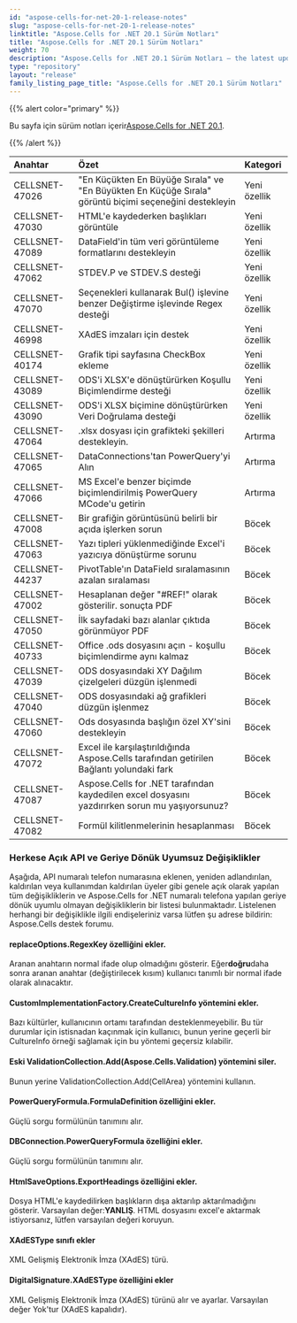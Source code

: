 ```yaml
---
id: "aspose-cells-for-net-20-1-release-notes"
slug: "aspose-cells-for-net-20-1-release-notes"
linktitle: "Aspose.Cells for .NET 20.1 Sürüm Notları"
title: "Aspose.Cells for .NET 20.1 Sürüm Notları"
weight: 70
description: "Aspose.Cells for .NET 20.1 Sürüm Notları – the latest updates and fixes."
type: "repository"
layout: "release"
family_listing_page_title: "Aspose.Cells for .NET 20.1 Sürüm Notları"
---
```

{{% alert color="primary" %}} 

 Bu sayfa için sürüm notları içerir[Aspose.Cells for .NET 20.1](https://www.nuget.org/packages/Aspose.Cells/20.1.0).

{{% /alert %}} 

|**Anahtar**|**Özet**|**Kategori**|
|:- |:- |:- |
|CELLSNET-47026|"En Küçükten En Büyüğe Sırala" ve "En Büyükten En Küçüğe Sırala" görüntü biçimi seçeneğini destekleyin|Yeni özellik|
|CELLSNET-47030|HTML'e kaydederken başlıkları görüntüle|Yeni özellik|
|CELLSNET-47089|DataField'in tüm veri görüntüleme formatlarını destekleyin|Yeni özellik|
|CELLSNET-47062|STDEV.P ve STDEV.S desteği|Yeni özellik|
|CELLSNET-47070|Seçenekleri kullanarak Bul() işlevine benzer Değiştirme işlevinde Regex desteği|Yeni özellik|
|CELLSNET-46998|XAdES imzaları için destek|Yeni özellik|
|CELLSNET-40174|Grafik tipi sayfasına CheckBox ekleme|Yeni özellik|
|CELLSNET-43089|ODS'i XLSX'e dönüştürürken Koşullu Biçimlendirme desteği|Yeni özellik|
|CELLSNET-43090|ODS'i XLSX biçimine dönüştürürken Veri Doğrulama desteği|Yeni özellik|
|CELLSNET-47064|.xlsx dosyası için grafikteki şekilleri destekleyin.|Artırma|
|CELLSNET-47065|DataConnections'tan PowerQuery'yi Alın|Artırma|
|CELLSNET-47066|MS Excel'e benzer biçimde biçimlendirilmiş PowerQuery MCode'u getirin|Artırma|
|CELLSNET-47008|Bir grafiğin görüntüsünü belirli bir açıda işlerken sorun|Böcek|
|CELLSNET-47063|Yazı tipleri yüklenmediğinde Excel'i yazıcıya dönüştürme sorunu|Böcek|
|CELLSNET-44237|PivotTable'ın DataField sıralamasının azalan sıralaması|Böcek|
|CELLSNET-47002|Hesaplanan değer "#REF!" olarak gösterilir. sonuçta PDF|Böcek|
|CELLSNET-47050|İlk sayfadaki bazı alanlar çıktıda görünmüyor PDF|Böcek|
|CELLSNET-40733|Office .ods dosyasını açın - koşullu biçimlendirme aynı kalmaz|Böcek|
|CELLSNET-47039|ODS dosyasındaki XY Dağılım çizelgeleri düzgün işlenmedi|Böcek|
|CELLSNET-47040|ODS dosyasındaki ağ grafikleri düzgün işlenmez|Böcek|
|CELLSNET-47060|Ods dosyasında başlığın özel XY'sini destekleyin|Böcek|
|CELLSNET-47072|Excel ile karşılaştırıldığında Aspose.Cells tarafından getirilen Bağlantı yolundaki fark|Böcek|
|CELLSNET-47087|Aspose.Cells for .NET tarafından kaydedilen excel dosyasını yazdırırken sorun mu yaşıyorsunuz?|Böcek|
|CELLSNET-47082|Formül kilitlenmelerinin hesaplanması|Böcek|
### **Herkese Açık API ve Geriye Dönük Uyumsuz Değişiklikler**
Aşağıda, API numaralı telefon numarasına eklenen, yeniden adlandırılan, kaldırılan veya kullanımdan kaldırılan üyeler gibi genele açık olarak yapılan tüm değişikliklerin ve Aspose.Cells for .NET numaralı telefona yapılan geriye dönük uyumlu olmayan değişikliklerin bir listesi bulunmaktadır. Listelenen herhangi bir değişiklikle ilgili endişeleriniz varsa lütfen şu adrese bildirin: Aspose.Cells destek forumu.
#### **replaceOptions.RegexKey özelliğini ekler.**
 Aranan anahtarın normal ifade olup olmadığını gösterir. Eğer**doğru**daha sonra aranan anahtar (değiştirilecek kısım) kullanıcı tanımlı bir normal ifade olarak alınacaktır.
#### **CustomImplementationFactory.CreateCultureInfo yöntemini ekler.**
Bazı kültürler, kullanıcının ortamı tarafından desteklenmeyebilir. Bu tür durumlar için istisnadan kaçınmak için kullanıcı, bunun yerine geçerli bir CultureInfo örneği sağlamak için bu yöntemi geçersiz kılabilir.
#### **Eski ValidationCollection.Add(Aspose.Cells.Validation) yöntemini siler.**
Bunun yerine ValidationCollection.Add(CellArea) yöntemini kullanın.
#### **PowerQueryFormula.FormulaDefinition özelliğini ekler.**
Güçlü sorgu formülünün tanımını alır.
#### **DBConnection.PowerQueryFormula özelliğini ekler.**
Güçlü sorgu formülünün tanımını alır.
#### **HtmlSaveOptions.ExportHeadings özelliğini ekler.**
 Dosya HTML'e kaydedilirken başlıkların dışa aktarılıp aktarılmadığını gösterir. Varsayılan değer:**YANLIŞ**. HTML dosyasını excel'e aktarmak istiyorsanız, lütfen varsayılan değeri koruyun.
#### **XAdESType sınıfı ekler**
XML Gelişmiş Elektronik İmza (XAdES) türü.
#### **DigitalSignature.XAdESType özelliğini ekler**
XML Gelişmiş Elektronik İmza (XAdES) türünü alır ve ayarlar. Varsayılan değer Yok'tur (XAdES kapalıdır).

